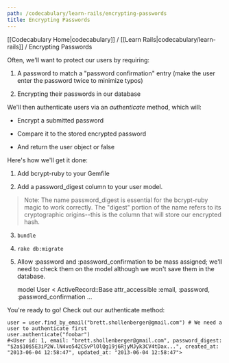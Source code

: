 ```yaml
---
path: /codecabulary/learn-rails/encrypting-passwords
title: Encrypting Passwords
---
```

[[Codecabulary Home|codecabulary]] / [[Learn Rails|codecabulary/learn-rails]] / Encrypting Passwords

<!-- ---title: Encrypting Passwords -->

Often, we'll want to protect our users by requiring:

1) A password to match a "password confirmation" entry (make the user enter the password twice to minimize typos)

2) Encrypting their passwords in our database 

We'll then authenticate users via an _authenticate_ method, which will:

* Encrypt a submitted password

* Compare it to the stored encrypted password

* And return the user object or false

Here's how we'll get it done:

1) Add bcrypt-ruby to your Gemfile

2) Add a password_digest column to your user model. 

> Note: The name password_digest is essential for the bcrypt-ruby magic to work correctly. The "digest" portion of the name refers to its cryptographic origins--this is the column that will store our encrypted hash.

3) `bundle`

4) `rake db:migrate`

5) Allow :password and :password_confirmation to be mass assigned; we'll need to check them on the model although we won't save them in the database.

	model User < ActiveRecord::Base
		attr_accessible :email, :password, :password_confirmation
	...
	
You're ready to go! Check out our authenticate method:

	user = user.find_by_email("brett.shollenberger@gmail.com") # We need a user to authenticate first
	user.authenticate("foobar")
	#<User id: 1, email: "brett.shollenberger@gmail.com", password_digest: "$2a$10$5E3iP2W.lN4vo542CSvPlOlQg19j6RjyMJyk3CV4tDax...", created_at: "2013-06-04 12:58:47", updated_at: "2013-06-04 12:58:47">
